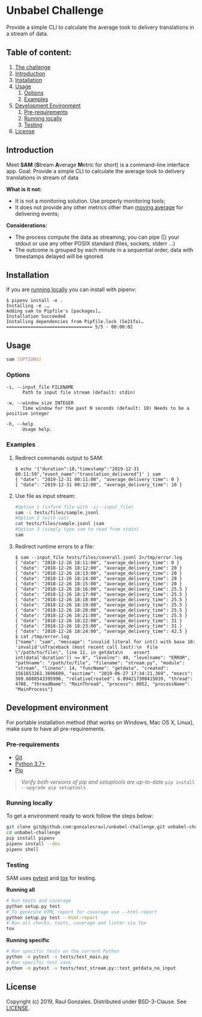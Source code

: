 # Unbabel Challenge

  Provide a simple CLI to calculate the average took to delivery translations in a stream of data. 

## Table of content:

1. [The challenge](docs/unbabel-challenge.md)
2. [Introduction](#introduction)
3. [Installation](#Installation)
4. [Usage](#usage)
   1. [Options](#options)
   2. [Examples](#examples)
5. [Development Environment](#development-environment)
   1. [Pre-requirements](#pre-requirements)
   2. [Running locally](#running-locally)
   3. [Testing](#testing)
6. [License](#license)

## Introduction

  Meet **SAM** (**S**tream **A**verage **M**etric for short) is a command-line interface app.
  Goal: Provide a simple CLI to calculate the average took to delivery translations in stream of data

  **What is it not:**

  * It is not a monitoring solution. Use properly monitoring tools;
  * It does not provide any other metrics other than [moving average](https://en.wikipedia.org/wiki/Moving_average) for delivering events;

  **Considerations:**

  * The process compute the data as streaming, you can pipe (|) your stdout or use any other POSIX standard (files, sockets, stderr ...)
  * The outcome is grouped by each minute in a sequential order, data with timestamps delayed will be ignored

## Installation

  If you are [running locally](#running-locally) you can install with pipenv:

  ```
  $ pipenv install -e .
  Installing -e .…
  Adding sam to Pipfile's [packages]…
  Installation Succeeded
  Installing dependencies from Pipfile.lock (5e21fa)…
  ================================ 5/5 - 00:00:02
  ```


## Usage

  ```sh
  sam [OPTIONS]
  ```

### Options

  ```
  -i, --input_file FILENAME
        Path to input file stream (default: stdin)
  ```
  ```
  -w, --window_size INTEGER  
        Time window for the past N seconds (default: 10) Needs to be a positive integer
  ```
  ```
  -h, --help
        Usage help.
  ```

### Examples

  1. Redirect commands output to SAM:
      ```
      $ echo '{"duration":10,"timestamp":"2019-12-31 00:11:59","event_name":"translation_delivered"}' | sam
      { "date": "2019-12-31 00:11:00", "average_delivery_time": 0 }
      { "date": "2019-12-31 00:12:00", "average_delivery_time": 10 }
      ```
  2. Use file as input stream:
      ```sh
      #Option 1 (inform file with -i/--input_file)
      sam -i tests/files/sample.jsonl
      #Option 2 (with cat)
      cat tests/files/sample.jsonl |sam
      #Option 3 (simply type sam to read from stdin)
      sam
      ```
  3. Redirect runtime errors to a file:
      ```
      $ sam --input_file tests/files/coverall.jsonl 2>/tmp/error.log
      { "date": "2018-12-26 18:11:00", "average_delivery_time": 0 }
      { "date": "2018-12-26 18:12:00", "average_delivery_time": 20 }
      { "date": "2018-12-26 18:13:00", "average_delivery_time": 20 }
      { "date": "2018-12-26 18:14:00", "average_delivery_time": 20 }
      { "date": "2018-12-26 18:15:00", "average_delivery_time": 20 }
      { "date": "2018-12-26 18:16:00", "average_delivery_time": 25.5 }
      { "date": "2018-12-26 18:17:00", "average_delivery_time": 25.5 }
      { "date": "2018-12-26 18:18:00", "average_delivery_time": 25.5 }
      { "date": "2018-12-26 18:19:00", "average_delivery_time": 25.5 }
      { "date": "2018-12-26 18:20:00", "average_delivery_time": 25.5 }
      { "date": "2018-12-26 18:21:00", "average_delivery_time": 25.5 }
      { "date": "2018-12-26 18:22:00", "average_delivery_time": 31 }
      { "date": "2018-12-26 18:23:00", "average_delivery_time": 31 }
      { "date": "2018-12-26 18:24:00", "average_delivery_time": 42.5 }
      $ cat /tmp/error.log
      {"name": "sam", "message": "invalid literal for int() with base 10: 'invalid'\nTraceback (most recent call last):\n  File \"/path/to/file\", line 11, in getdata\n    assert int(data['duration']) >= 0", "levelno": 40, "levelname": "ERROR", "pathname": "/path/to/file", "filename": "stream.py", "module": "stream", "lineno": 14, "funcName": "getdata", "created": 1561653261.3696609, "asctime": "2019-06-27 17:34:21,369", "msecs": 369.6608543395996, "relativeCreated": 6.094217300415039, "thread": 4708, "threadName": "MainThread", "process": 8052, "processName": "MainProcess"}
      ```

## Development environment

  For portable installation method (that works on Windows, Mac OS X, Linux), make sure to have all pre-requirements.

### Pre-requirements

  * [Git](https://git-scm.com/)
  * [Python 3.7+](https://www.python.org/downloads/)
  * [Pip](https://pip.pypa.io/en/stable/installing/)
  > *Verify both versions of pip and setuptools are up-to-date* `pip install --upgrade pip setuptools`

### Running locally
  To get a environment ready to work follow the steps below:
  ```sh
  git clone git@github.com:gonzalesraul/unbabel-challenge.git unbabel-challenge
  cd unbabel-challenge
  pip install pipenv
  pipenv install --dev
  pipenv shell
  ```

### Testing

  SAM uses [pytest](https://docs.pytest.org/) and [tox](https://tox.readthedocs.io/en/latest/) for testing.

  **Running all**
  ```sh
  # Run tests and coverage
  python setup.py test
  # To generate HTML report for coverage use --html-report
  python setup.py test --html-report
  # Run all checks, tests, coverage and linter via Tox
  tox
  ```

  **Running specific**
  ```sh
  # Run specific tests on the current Python
  python -m pytest -v tests/test_main.py
  # Run specific test case
  python -m pytest -v tests/test_stream.py::test_getdata_no_input
  ```

## License

  Copyright (c) 2019, Raul Gonzales. Distributed under BSD-3-Clause. See [LICENSE](LICENSE).